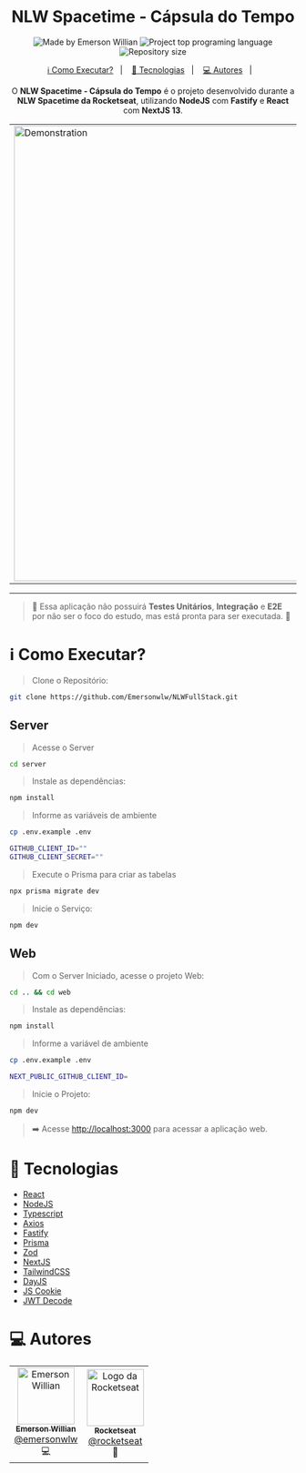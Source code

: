 
<h1 align="center">
   NLW Spacetime - Cápsula do Tempo
</h1>

<p align="center">
  
  <img alt="Made by Emerson Willian" src="https://img.shields.io/badge/made%20by-Emerson Willian-%20?color=6c4ad0">
  <img alt="Project top programing language" src="https://img.shields.io/github/languages/top/emersonwlw/NLWFullStack?color=6c4ad0">
  <img alt="Repository size" src="https://img.shields.io/github/repo-size/emersonwlw/NLWFullStack?color=6c4ad0">
</p>

<p align="center">
  <a href="#information_source-como-executar">ℹ️ Como Executar?</a>&nbsp;&nbsp;&nbsp;|&nbsp;&nbsp;&nbsp;
  <a href="#rocket-tecnologias">🚀 Tecnologias</a>&nbsp;&nbsp;&nbsp;|&nbsp;&nbsp;&nbsp;
  <a href="#computer-autores">💻 Autores</a>&nbsp;&nbsp;&nbsp;|&nbsp;&nbsp;&nbsp;
</p>

<p align="center">
  O <b>NLW Spacetime - Cápsula do Tempo</b> é o projeto desenvolvido durante a <b>NLW Spacetime da Rocketseat</b>, utilizando <b>NodeJS</b> com <b>Fastify</b> e <b>React</b> com <b>NextJS 13</b>.
</p>

<p align="center">
  <table>
    <tr>
      <td>
        <img alt="Demonstration" src="https://github.com/tavareshenrique/nlw-spacetime/blob/main/previews/NLW-Spacetime.gif?raw=true" width="800px" />
      </td>
    </tr>
  </table>
</p>

---

> 🧪 Essa aplicação não possuirá **Testes Unitários**, **Integração** e **E2E** por não ser o foco do estudo, mas está pronta para ser executada. 🧪

# :information_source: Como Executar?

> Clone o Repositório:

```bash
git clone https://github.com/Emersonwlw/NLWFullStack.git
```

## Server

> Acesse o Server

```bash
cd server
```

> Instale as dependências:

```bash
npm install
```

> Informe as variáveis de ambiente
```bash
cp .env.example .env
```

```bash
GITHUB_CLIENT_ID=""
GITHUB_CLIENT_SECRET=""
```

> Execute o Prisma para criar as tabelas

```bash
npx prisma migrate dev
```

> Inicie o Serviço:

```bash
npm dev
```

## Web

> Com o Server Iniciado, acesse o projeto Web:

```bash
cd .. && cd web
```

> Instale as dependências:

```bash
npm install
```

> Informe a variável de ambiente
```bash
cp .env.example .env
```

```bash
NEXT_PUBLIC_GITHUB_CLIENT_ID=
```

> Inicie o Projeto:

```bash
npm dev
```

> ➡️ Acesse [http://localhost:3000](http://localhost:3000) para acessar a aplicação web.


# :rocket: Tecnologias

- [React](https://reactjs.org/)
- [NodeJS](https://nodejs.org/en/)
- [Typescript](https://www.typescriptlang.org/)
- [Axios](https://axios-http.com/ptbr/docs/intro)
- [Fastify](https://www.fastify.io/)
- [Prisma](https://www.prisma.io/)
- [Zod](https://zod.dev/)
- [NextJS](https://nextjs.org/)
- [TailwindCSS](https://tailwindcss.com/)
- [DayJS](https://day.js.org/)
- [JS Cookie](https://github.com/js-cookie/js-cookie)
- [JWT Decode](https://github.com/auth0/jwt-decode#readme)

# :computer: Autores

<table>
  <tr>
    <td align="center">
      <a href="http://github.com/emersonwlw/">
        <img src="https://avatars.githubusercontent.com/u/60038829?s=96&v=4" width="100px;" alt="Emerson Willian"/>
        <br />
        <sub>
          <b>Emerson Willian</b>
        </sub>
       </a>
       <br />
       <a href="https://www.linkedin.com/in/emerson-willian-486914197/" title="Linkedin">@emersonwlw</a>
       <br />
       <a>💻</a>
    </td>
    <td align="center">
      <a href="http://github.com/rocketseat/">
        <img src="https://avatars.githubusercontent.com/u/28929274?s=200&v=4" width="100px;" alt="Logo da Rocketseat"/>
        <br />
        <sub>
          <b>Rocketseat</b>
        </sub>
       </a>
       <br />
       <a href="http://github.com/rocketseat/" title="Linkedin">@rocketseat</a>
       <br />
       <a>🚀</a>
    </td>
  </tr>
</table>
